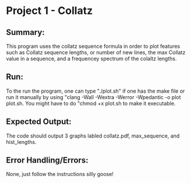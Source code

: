 # Project 1 - Collatz

## Summary:
This program uses the collatz sequence formula in order to plot features such as Collatz sequence lengths, or number of new lines, the max Collatz value in a sequence, and a frequencey spectrum of the colaltz lengths.

## Run:
To the run the program, one can type "./plot.sh" if one has the make file or run it manually by using "clang -Wall -Wextra -Werror -Wpedantic -o plot plot.sh. You might have to do "chmod +x plot.sh to make it executable.

## Expected Output:
The code should output 3 graphs labled collatz.pdf, max_sequence, and hist_lengths.

## Error Handling/Errors:
None, just follow the instructions silly goose!

